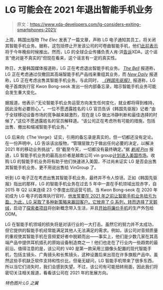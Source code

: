 # LG 可能会在 2021 年退出智能手机业务

> 原文：<https://www.xda-developers.com/lg-considers-exiting-smartphones-2021/>

上周，韩国出版物 *The Elec* 发表了一篇文章，声称 LG 电子通知其员工，将关闭其智能手机业务。据称，这包括停止开发该公司的可卷曲智能手机，他们[此前表示](https://www.xda-developers.com/lg-rollable-phone-real-product-launching-this-year/)将于今年晚些时候推出。然而，LG 的全球企业传播负责人肯·洪[告诉](https://www.xda-developers.com/lg-not-shutting-down-smartphone-business/)XDA，这个谣言“绝对是不真实的”但现在看来，这个谣言有一定的真实性。

昨日，大量韩国媒体报道称，LG 正在考虑退出智能手机业务。 *[The Bell](http://m.thebell.co.kr/m/newsview.asp?svccode=00&newskey=202101191150079920106757)* 报道称，LG 正在考虑通过仅撤回其高端智能手机产品线来重组其业务，而 *[New Daily](http://biz.newdaily.co.kr/site/data/html/2021/01/20/2021012000001.html)* 报道称，LG 正在考虑出售其智能手机业务。与此同时， *[《韩国先驱报》](http://www.koreaherald.com/view.php?ud=20210120000992)* 报道称，LG 电子首席执行官 Kwon Bong-seok 发出一份内部备忘录，暗示智能手机业务可能会发生重大变化。

据报道，他表示:“无论智能手机业务运营方向发生任何变化，就业都将得到维持，因此没有必要担心。”。一位不愿透露姓名的 LG 官员告诉《韩国先驱报》记者:“由于全球移动设备市场的竞争越来越激烈，现在是 LG 做出冷静判断和最佳选择的时候了，”这位不愿透露姓名的官员解释道。“该公司正在考虑所有可能的措施，包括出售、撤出和缩减智能手机业务。”

LG 后来向《The Verge》证实，引用的备忘录是真实的，但一切都还没有定论。在一份声明中，LG 告诉该出版物，“管理层致力于做出任何必要的决定，以解决 2021 年的移动业务挑战”，但“截至今天，一切都没有最终确定。”据 *[新闻 Pim](https://www.newspim.com/news/view/20210120001202)* 报道，LG 智能手机业务的最高出价者是越南公司 vin group[计划进入美国市场](https://www.xda-developers.com/vietnamese-vinsmart-plans-bring-flagship-phones-us/)。收购 LG 的智能手机业务将有助于他们快速进入美国，不过尚未证实 LG 是否会出售其智能手机业务，更不用说出售给 VinGroup 了。

听到 LG 电子正在考虑出售其智能手机业务，最终并不令人惊讶。正如《韩国先驱报》指出的那样，LG 的智能手机业务在过去 5 年中一直在手机领域出现赤字，自 2015 年 Q2 以来连续 23 个季度出现运营亏损。当 Kwon Bong-seok 在 2020 年初成为 LG 电子的首席执行官时，[他发誓要在 2021 年之前让智能手机业务扭亏为盈。为此，LG 采取了多种新策略来赢回客户。它放弃了 G 系列，转而选择了](https://www.xda-developers.com/lg-mobile-business-profitable-2021/)[天鹅绒](https://www.xda-developers.com/lg-velvet-unveiled-qualcomm-snapdragon-765-stylus-support/)，启动了[探索者项目](https://www.xda-developers.com/lg-show-off-dual-screen-wing-smartphone-september-14/)将创新概念带入生活，并且[开始将廉价手机](https://www.xda-developers.com/lg-outsource-budget-phone-production-shift-focus-flagships/)的生产外包给 ODM。

LG 在智能手机领域的损失将是对该行业的一大打击。虽然它的努力并不太成功，但它提供的智能手机经常能满足其他人无法满足的需求。例如，该公司对音频质量的重视使其智能手机在音频爱好者中脱颖而出——事实上，他们是少数几家在其高端产品中提供耳机插孔的原始设备制造商之一！他们也走在了行业内一些趋势的最前沿。值得注意的是，该公司的 V40 是第一款采用三摄像头配置的现代智能手机，包括主镜头、广角镜头和长焦镜头，这种设置后来出现在许多旗舰产品中。虽然这些手机缺乏软件支持和性价比，但毫无疑问，LG 智能手机带来了很多东西，所以当它们消失时，我们会感到失望。不过，该公司有可能扭转局面，因此我们将密切关注相关报道，看看该公司在 2021 年的发展方向。

*特色图片:LG 之翼*